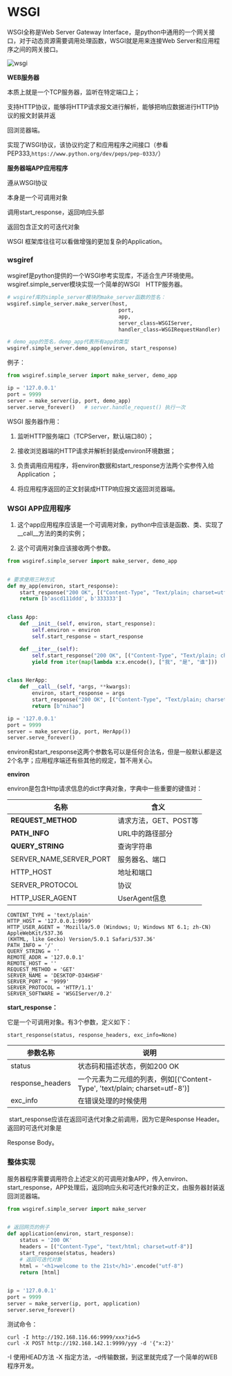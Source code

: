 # WSGI

WSGI全称是Web Server Gateway Interface，是python中通用的一个网关接口，对于动态资源需要调用处理函数，WSGI就是用来连接Web Server和应用程序之间的网关接口。

![wsgi](D:\图片仓库\02WSGI.jpg)

**WEB服务器**

本质上就是一个TCP服务器，监听在特定端口上；

支持HTTP协议，能够将HTTP请求报文进行解析，能够把响应数据进行HTTP协议的报文封装并返

回浏览器端。

实现了WSGI协议，该协议约定了和应用程序之间接口（参看PEP333,`https://www.python.org/dev/peps/pep-0333/`）

**服务器端APP应用程序**

遵从WSGI协议

本身是一个可调用对象

调用start_response，返回响应头部

返回包含正文的可迭代对象

WSGI 框架库往往可以看做增强的更加复杂的Application。

### wsgiref

wsgiref是python提供的一个WSGI参考实现库，不适合生产环境使用。wsgiref.simple_server模块实现一个简单的WSGI　HTTP服务器。

```python
# wsgiref库的simple_server模块的make_server函数的签名：
wsgiref.simple_server.make_server(host, 
                                    port, 
                                    app, 
                                    server_class=WSGIServer,
                                    handler_class=WSGIRequestHandler)

# demo_app的签名，demp_app代表所有app的类型
wsgiref.simple_server.demo_app(environ, start_response)
```

例子：

```python
from wsgiref.simple_server import make_server, demo_app

ip = '127.0.0.1'
port = 9999
server = make_server(ip, port, demo_app)
server.serve_forever()   # server.handle_request() 执行一次
```

WSGI 服务器作用：

1. 监听HTTP服务端口（TCPServer，默认端口80）；

2. 接收浏览器端的HTTP请求并解析封装成environ环境数据；

3. 负责调用应用程序，将environ数据和start_response方法两个实参传入给Application ；

4. 将应用程序返回的正文封装成HTTP响应报文返回浏览器端。

### WSGI APP应用程序

1. 这个app应用程序应该是一个可调用对象，python中应该是函数、类、实现了__call__方法的类的实例；

2. 这个可调用对象应该接收两个参数。

```python
from wsgiref.simple_server import make_server, demo_app


# 要求使用三种方式
def my_app(environ, start_response):
    start_response("200 OK", [("Content-Type", "Text/plain; charset=utf-8")])
    return [b'ascd111ddd', b'333333']


class App:
    def __init__(self, environ, start_response):
        self.environ = environ
        self.start_response = start_response

    def __iter__(self):
        self.start_response("200 OK", [("Content-Type", "Text/plain; charset=utf-8")])
        yield from iter(map(lambda x:x.encode(), ["我", "是", "谁"]))


class HerApp:
    def __call__(self, *args, **kwargs):
        environ, start_response = args
        start_response("200 OK", [("Content-Type", "Text/plain; charset=utf-8")])
        return [b"nihao"]

ip = '127.0.0.1'
port = 9999
server = make_server(ip, port, HerApp())
server.serve_forever()
```

environ和start_response这两个参数名可以是任何合法名，但是一般默认都是这2个名字；应用程序端还有些其他的规定，暂不用关心。

**environ**

environ是包含Http请求信息的dict字典对象，字典中一些重要的键值对：

| 名称                    | 含义                  |
| ----------------------- | --------------------- |
| **REQUEST_METHOD**      | 请求方法，GET、POST等 |
| **PATH_INFO**           | URL中的路径部分       |
| **QUERY_STRING**        | 查询字符串            |
| SERVER_NAME,SERVER_PORT | 服务器名、端口        |
| HTTP_HOST               | 地址和端口            |
| SERVER_PROTOCOL         | 协议                  |
| HTTP_USER_AGENT         | UserAgent信息         |

```
CONTENT_TYPE = 'text/plain'
HTTP_HOST = '127.0.0.1:9999'
HTTP_USER_AGENT = 'Mozilla/5.0 (Windows; U; Windows NT 6.1; zh-CN) AppleWebKit/537.36
(KHTML, like Gecko) Version/5.0.1 Safari/537.36'
PATH_INFO = '/'
QUERY_STRING = ''
REMOTE_ADDR = '127.0.0.1'
REMOTE_HOST = ''
REQUEST_METHOD = 'GET'
SERVER_NAME = 'DESKTOP-D34H5HF'
SERVER_PORT = '9999'
SERVER_PROTOCOL = 'HTTP/1.1'
SERVER_SOFTWARE = 'WSGIServer/0.2'
```

**start_response：**

它是一个可调用对象。有3个参数，定义如下：

`start_response(status, response_headers, exc_info=None)`

| **参数名称**     | **说明**                                                     |
| ---------------- | ------------------------------------------------------------ |
| status           | 状态码和描述状态，例如200 OK                                 |
| response_headers | 一个元素为二元组的列表，例如[('Content-Type', 'text/plain; charset=utf-8')] |
| exc_info         | 在错误处理的时候使用                                         |

 start_response应该在返回可迭代对象之前调用，因为它是Response Header。返回的可迭代对象是

Response Body。

### 整体实现

服务器程序需要调用符合上述定义的可调用对象APP，传入environ、start_response，APP处理后，返回响应头和可迭代对象的正文，由服务器封装返回浏览器端。

```python
from wsgiref.simple_server import make_server


# 返回网页的例子
def application(environ, start_response):
    status = '200 OK'
    headers = [("Content-Type", "text/html; charset=utf-8")]
    start_response(status, headers)
    # 返回可迭代对象
    html = '<h1>welcome to the 21st</h1>'.encode("utf-8")
    return [html]


ip = '127.0.0.1'
port = 9999
server = make_server(ip, port, application)
server.serve_forever()
```

测试命令：

```shell
curl -I http://192.168.116.66:9999/xxx?id=5
curl -X POST http://192.168.142.1:9999/yyy -d '{"x:2}'
```

-I 使用HEAD方法  -X 指定方法，-d传输数据，到这里就完成了一个简单的WEB 程序开发。

